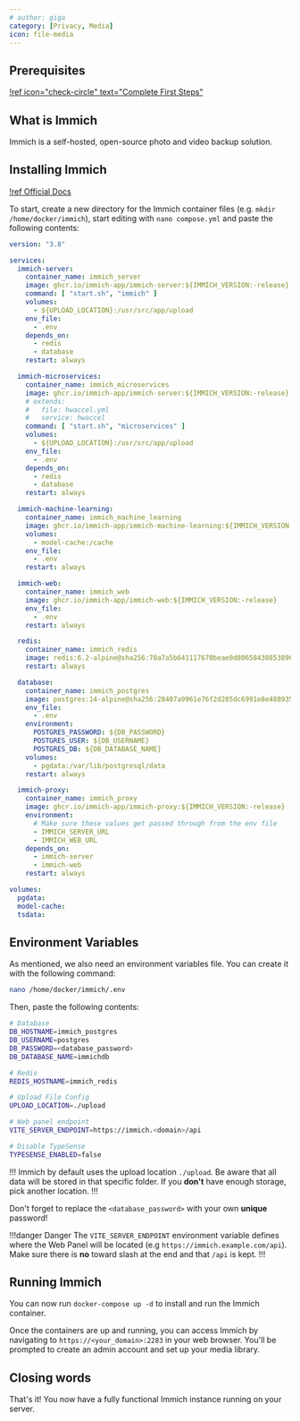 ```yaml
---
# author: giga
category: [Privacy, Media]
icon: file-media
---
```


## Prerequisites

[!ref icon="check-circle" text="Complete First Steps"](/first-steps/1-vps-setup.md)

## What is Immich

Immich is a self-hosted, open-source photo and video backup solution.

## Installing Immich

[!ref Official Docs](https://immich.app/docs/overview/introduction)

To start, create a new directory for the Immich container files (e.g. `mkdir /home/docker/immich`), start editing with `nano compose.yml` and paste the following contents:

```yaml
version: "3.8"

services:
  immich-server:
    container_name: immich_server
    image: ghcr.io/immich-app/immich-server:${IMMICH_VERSION:-release}
    command: [ "start.sh", "immich" ]
    volumes:
      - ${UPLOAD_LOCATION}:/usr/src/app/upload
    env_file:
      - .env
    depends_on:
      - redis
      - database
    restart: always

  immich-microservices:
    container_name: immich_microservices
    image: ghcr.io/immich-app/immich-server:${IMMICH_VERSION:-release}
    # extends:
    #   file: hwaccel.yml
    #   service: hwaccel
    command: [ "start.sh", "microservices" ]
    volumes:
      - ${UPLOAD_LOCATION}:/usr/src/app/upload
    env_file:
      - .env
    depends_on:
      - redis
      - database
    restart: always

  immich-machine-learning:
    container_name: immich_machine_learning
    image: ghcr.io/immich-app/immich-machine-learning:${IMMICH_VERSION:-release}
    volumes:
      - model-cache:/cache
    env_file:
      - .env
    restart: always

  immich-web:
    container_name: immich_web
    image: ghcr.io/immich-app/immich-web:${IMMICH_VERSION:-release}
    env_file:
      - .env
    restart: always

  redis:
    container_name: immich_redis
    image: redis:6.2-alpine@sha256:70a7a5b641117670beae0d80658430853896b5ef269ccf00d1827427e3263fa3
    restart: always

  database:
    container_name: immich_postgres
    image: postgres:14-alpine@sha256:28407a9961e76f2d285dc6991e8e48893503cc3836a4755bbc2d40bcc272a441
    env_file:
      - .env
    environment:
      POSTGRES_PASSWORD: ${DB_PASSWORD}
      POSTGRES_USER: ${DB_USERNAME}
      POSTGRES_DB: ${DB_DATABASE_NAME}
    volumes:
      - pgdata:/var/lib/postgresql/data
    restart: always

  immich-proxy:
    container_name: immich_proxy
    image: ghcr.io/immich-app/immich-proxy:${IMMICH_VERSION:-release}
    environment:
      # Make sure these values get passed through from the env file
      - IMMICH_SERVER_URL
      - IMMICH_WEB_URL
    depends_on:
      - immich-server
      - immich-web
    restart: always

volumes:
  pgdata:
  model-cache:
  tsdata:
```

## Environment Variables

As mentioned, we also need an environment variables file. You can create it with the following command:

```bash
nano /home/docker/immich/.env
```

Then, paste the following contents:

```bash
# Database
DB_HOSTNAME=immich_postgres
DB_USERNAME=postgres
DB_PASSWORD=<database_password>
DB_DATABASE_NAME=immichdb

# Redis
REDIS_HOSTNAME=immich_redis

# Upload File Config
UPLOAD_LOCATION=./upload

# Web panel endpoint
VITE_SERVER_ENDPOINT=https://immich.<domain>/api

# Disable TypeSense
TYPESENSE_ENABLED=false
```

!!!
Immich by default uses the upload location `./upload`. Be aware that all data will be stored in that specific folder. If you **don't** have enough storage, pick another location.
!!!

Don't forget to replace the `<database_password>` with your own **unique** password!

!!!danger Danger
The `VITE_SERVER_ENDPOINT` environment variable defines where the Web Panel will be located (e.g `https://immich.example.com/api`). Make sure there is **no** toward slash at the end and that `/api` is kept.
!!!

## Running Immich

You can now run `docker-compose up -d` to install and run the Immich container.

Once the containers are up and running, you can access Immich by navigating to `https://<your_domain>:2283` in your web browser. You'll be prompted to create an admin account and set up your media library.

## Closing words

That's it! You now have a fully functional Immich instance running on your server.
